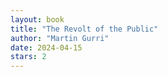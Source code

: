 ```yaml
---
layout: book
title: "The Revolt of the Public"
author: "Martin Gurri"
date: 2024-04-15
stars: 2
---
```


